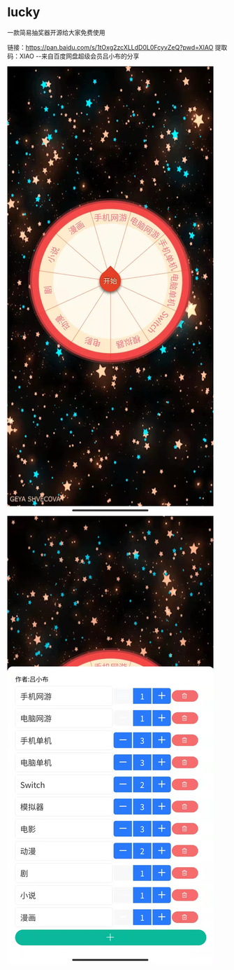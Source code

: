 # lucky
一款简易抽奖器开源给大家免费使用 

链接：https://pan.baidu.com/s/1tOxg2zcXLLdD0L0FcyvZeQ?pwd=XIAO 
提取码：XIAO 
--来自百度网盘超级会员吕小布的分享

![image](https://github.com/1205093639/lucky/blob/main/static/images/20220414111944.jpg)
![image](https://github.com/1205093639/lucky/blob/main/static/images/20220414112001.jpg)
